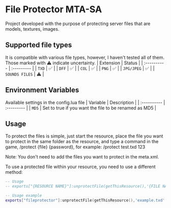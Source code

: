 
# File Protector MTA-SA

Project developed with the purpose of protecting server files that are models, textures, images.


## Supported file types
It is compatible with various file types, however, I haven't tested all of them. Those marked with ⚠️ indicate uncertainty.
| Extension   | Status  |
| :---------- | :--------- | 
| `TXD` | ✅ | 
| `DFF` | ✅ | 
| `COL` | ✅ | 
| `PNG` | ✅ | 
| `JPG/JPEG` | ✅ | 
| `SOUNDS FILES` | ⚠️ | 


## Environment Variables
Available settings in the config.lua file
| Variable   | Description  |
| :---------- | :--------- | 
| `MD5` | Set to true if you want the file to be renamed as MD5 | 

## Usage

To protect the files is simple, just start the resource, place the file you want to protect in the same folder as the resource, and type a command in the game, /protect {file} {password}, for example: /protect test.txd 123

Note: You don't need to add the files you want to protect in the meta.xml.


To use a protected file within your resource, you need to use a different method:
```lua
-- Usage
-- exports["{RESOURCE NAME}"]:unprotectFile(getThisResource(),'{FILE NAME}', '{FILE PASSWORD}')

-- Usage example
exports["fileprotector"]:unprotectFile(getThisResource(),'example.txd', '123')
```

